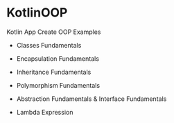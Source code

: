 # KotlinOOP

Kotlin App Create OOP Examples

- Classes Fundamentals

- Encapsulation Fundamentals

- Inheritance Fundamentals

- Polymorphism Fundamentals

- Abstraction Fundamentals & Interface Fundamentals

- Lambda Expression
